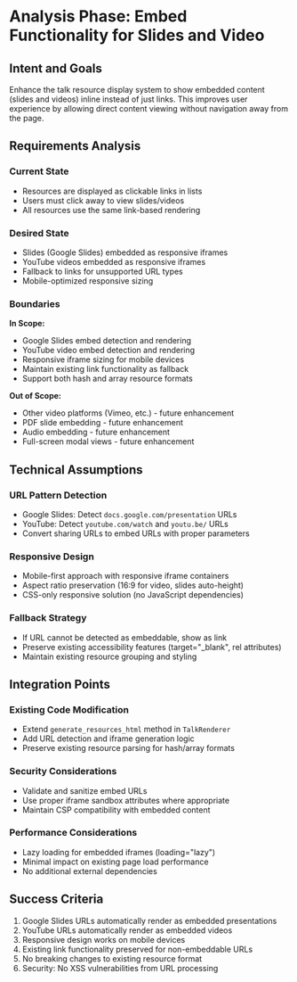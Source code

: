 # Analysis Phase: Embed Functionality for Slides and Video

## Intent and Goals

Enhance the talk resource display system to show embedded content (slides and videos) inline instead of just links. This improves user experience by allowing direct content viewing without navigation away from the page.

## Requirements Analysis

### Current State
- Resources are displayed as clickable links in lists
- Users must click away to view slides/videos
- All resources use the same link-based rendering

### Desired State
- Slides (Google Slides) embedded as responsive iframes
- YouTube videos embedded as responsive iframes
- Fallback to links for unsupported URL types
- Mobile-optimized responsive sizing

### Boundaries

**In Scope:**
- Google Slides embed detection and rendering
- YouTube video embed detection and rendering  
- Responsive iframe sizing for mobile devices
- Maintain existing link functionality as fallback
- Support both hash and array resource formats

**Out of Scope:**
- Other video platforms (Vimeo, etc.) - future enhancement
- PDF slide embedding - future enhancement
- Audio embedding - future enhancement
- Full-screen modal views - future enhancement

## Technical Assumptions

### URL Pattern Detection
- Google Slides: Detect `docs.google.com/presentation` URLs
- YouTube: Detect `youtube.com/watch` and `youtu.be/` URLs
- Convert sharing URLs to embed URLs with proper parameters

### Responsive Design
- Mobile-first approach with responsive iframe containers
- Aspect ratio preservation (16:9 for video, slides auto-height)
- CSS-only responsive solution (no JavaScript dependencies)

### Fallback Strategy
- If URL cannot be detected as embeddable, show as link
- Preserve existing accessibility features (target="_blank", rel attributes)
- Maintain existing resource grouping and styling

## Integration Points

### Existing Code Modification
- Extend `generate_resources_html` method in `TalkRenderer`
- Add URL detection and iframe generation logic
- Preserve existing resource parsing for hash/array formats

### Security Considerations
- Validate and sanitize embed URLs
- Use proper iframe sandbox attributes where appropriate
- Maintain CSP compatibility with embedded content

### Performance Considerations  
- Lazy loading for embedded iframes (loading="lazy")
- Minimal impact on existing page load performance
- No additional external dependencies

## Success Criteria

1. Google Slides URLs automatically render as embedded presentations
2. YouTube URLs automatically render as embedded videos
3. Responsive design works on mobile devices
4. Existing link functionality preserved for non-embeddable URLs
5. No breaking changes to existing resource format
6. Security: No XSS vulnerabilities from URL processing